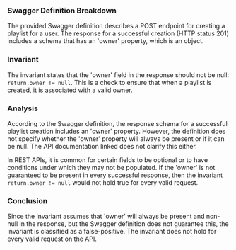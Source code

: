 ### Swagger Definition Breakdown
The provided Swagger definition describes a POST endpoint for creating a playlist for a user. The response for a successful creation (HTTP status 201) includes a schema that has an 'owner' property, which is an object. 

### Invariant
The invariant states that the 'owner' field in the response should not be null: `return.owner != null`. This is a check to ensure that when a playlist is created, it is associated with a valid owner.

### Analysis
According to the Swagger definition, the response schema for a successful playlist creation includes an 'owner' property. However, the definition does not specify whether the 'owner' property will always be present or if it can be null. The API documentation linked does not clarify this either. 

In REST APIs, it is common for certain fields to be optional or to have conditions under which they may not be populated. If the 'owner' is not guaranteed to be present in every successful response, then the invariant `return.owner != null` would not hold true for every valid request. 

### Conclusion
Since the invariant assumes that 'owner' will always be present and non-null in the response, but the Swagger definition does not guarantee this, the invariant is classified as a false-positive. The invariant does not hold for every valid request on the API.
